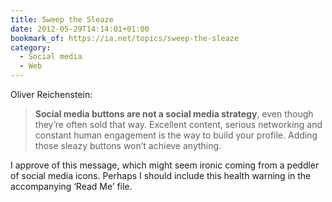 ```yaml
---
title: Sweep the Sleaze
date: 2012-05-29T14:14:01+01:00
bookmark_of: https://ia.net/topics/sweep-the-sleaze
category:
  - Social media
  - Web
---
```

Oliver Reichenstein:

> **Social media buttons are not a social media strategy**, even though they’re often sold that way. Excellent content, serious networking and constant human engagement is the way to build your profile. Adding those sleazy buttons won’t achieve anything.

I approve of this message, which might seem ironic coming from a peddler of social media icons. Perhaps I should include this health warning in the accompanying ‘Read Me’ file.

